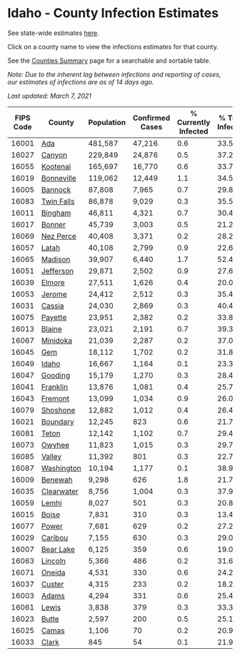 # Idaho - County Infection Estimates

See state-wide estimates [here](/infections/us-id).

Click on a county name to view the infections estimates for that county.

See the [Counties Summary](/infections/summary-counties) page for a searchable and sortable table.

*Note: Due to the inherent lag between infections and reporting of cases, our estimates of infections are as of 14 days ago.*

*Last updated: March 7, 2021*

|   FIPS Code |                   County |   Population |   Confirmed Cases |   % Currently Infected |   % Total Infected |
|-------------|--------------------------|--------------|-------------------|------------------------|--------------------|
|       16001 |               [Ada](ada) |      481,587 |            47,216 |                    0.6 |               33.5 |
|       16027 |         [Canyon](canyon) |      229,849 |            24,876 |                    0.5 |               37.2 |
|       16055 |     [Kootenai](kootenai) |      165,697 |            16,770 |                    0.6 |               33.7 |
|       16019 | [Bonneville](bonneville) |      119,062 |            12,449 |                    1.1 |               34.5 |
|       16005 |       [Bannock](bannock) |       87,808 |             7,965 |                    0.7 |               29.8 |
|       16083 | [Twin Falls](twin-falls) |       86,878 |             9,029 |                    0.3 |               35.5 |
|       16011 |       [Bingham](bingham) |       46,811 |             4,321 |                    0.7 |               30.4 |
|       16017 |         [Bonner](bonner) |       45,739 |             3,003 |                    0.5 |               21.2 |
|       16069 |   [Nez Perce](nez-perce) |       40,408 |             3,371 |                    0.2 |               28.2 |
|       16057 |           [Latah](latah) |       40,108 |             2,799 |                    0.9 |               22.6 |
|       16065 |       [Madison](madison) |       39,907 |             6,440 |                    1.7 |               52.4 |
|       16051 |   [Jefferson](jefferson) |       29,871 |             2,502 |                    0.9 |               27.6 |
|       16039 |         [Elmore](elmore) |       27,511 |             1,626 |                    0.4 |               20.0 |
|       16053 |         [Jerome](jerome) |       24,412 |             2,512 |                    0.3 |               35.4 |
|       16031 |         [Cassia](cassia) |       24,030 |             2,869 |                    0.3 |               40.4 |
|       16075 |       [Payette](payette) |       23,951 |             2,382 |                    0.2 |               33.8 |
|       16013 |         [Blaine](blaine) |       23,021 |             2,191 |                    0.7 |               39.3 |
|       16067 |     [Minidoka](minidoka) |       21,039 |             2,287 |                    0.2 |               37.0 |
|       16045 |               [Gem](gem) |       18,112 |             1,702 |                    0.2 |               31.8 |
|       16049 |           [Idaho](idaho) |       16,667 |             1,164 |                    0.1 |               23.3 |
|       16047 |       [Gooding](gooding) |       15,179 |             1,270 |                    0.3 |               28.4 |
|       16041 |     [Franklin](franklin) |       13,876 |             1,081 |                    0.4 |               25.7 |
|       16043 |       [Fremont](fremont) |       13,099 |             1,034 |                    0.9 |               26.0 |
|       16079 |     [Shoshone](shoshone) |       12,882 |             1,012 |                    0.4 |               26.4 |
|       16021 |     [Boundary](boundary) |       12,245 |               823 |                    0.6 |               21.7 |
|       16081 |           [Teton](teton) |       12,142 |             1,102 |                    0.7 |               29.4 |
|       16073 |         [Owyhee](owyhee) |       11,823 |             1,015 |                    0.3 |               29.7 |
|       16085 |         [Valley](valley) |       11,392 |               801 |                    0.3 |               22.7 |
|       16087 | [Washington](washington) |       10,194 |             1,177 |                    0.1 |               38.9 |
|       16009 |       [Benewah](benewah) |        9,298 |               626 |                    1.8 |               21.7 |
|       16035 | [Clearwater](clearwater) |        8,756 |             1,004 |                    0.3 |               37.9 |
|       16059 |           [Lemhi](lemhi) |        8,027 |               501 |                    0.3 |               20.8 |
|       16015 |           [Boise](boise) |        7,831 |               310 |                    0.3 |               13.4 |
|       16077 |           [Power](power) |        7,681 |               629 |                    0.2 |               27.2 |
|       16029 |       [Caribou](caribou) |        7,155 |               630 |                    0.3 |               29.0 |
|       16007 |   [Bear Lake](bear-lake) |        6,125 |               359 |                    0.6 |               19.0 |
|       16063 |       [Lincoln](lincoln) |        5,366 |               486 |                    0.2 |               31.6 |
|       16071 |         [Oneida](oneida) |        4,531 |               330 |                    0.6 |               24.2 |
|       16037 |         [Custer](custer) |        4,315 |               233 |                    0.2 |               18.2 |
|       16003 |           [Adams](adams) |        4,294 |               331 |                    0.6 |               25.4 |
|       16061 |           [Lewis](lewis) |        3,838 |               379 |                    0.3 |               33.3 |
|       16023 |           [Butte](butte) |        2,597 |               200 |                    0.5 |               25.1 |
|       16025 |           [Camas](camas) |        1,106 |                70 |                    0.2 |               20.9 |
|       16033 |           [Clark](clark) |          845 |                54 |                    0.1 |               21.9 |